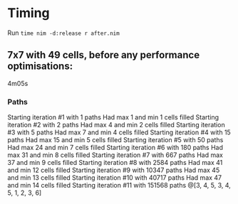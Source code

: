# Timing

Run `time nim -d:release r after.nim`

## 7x7 with 49 cells, before any performance optimisations:

4m05s

### Paths

Starting iteration #1 with 1 paths
Had max 1 and min 1 cells filled
Starting iteration #2 with 2 paths
Had max 4 and min 2 cells filled
Starting iteration #3 with 5 paths
Had max 7 and min 4 cells filled
Starting iteration #4 with 15 paths
Had max 15 and min 5 cells filled
Starting iteration #5 with 50 paths
Had max 24 and min 7 cells filled
Starting iteration #6 with 180 paths
Had max 31 and min 8 cells filled
Starting iteration #7 with 667 paths
Had max 37 and min 9 cells filled
Starting iteration #8 with 2584 paths
Had max 41 and min 12 cells filled
Starting iteration #9 with 10347 paths
Had max 45 and min 13 cells filled
Starting iteration #10 with 40717 paths
Had max 47 and min 14 cells filled
Starting iteration #11 with 151568 paths
@[3, 4, 5, 3, 4, 5, 1, 2, 3, 6]
